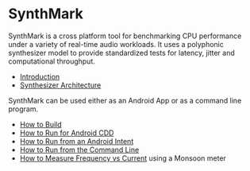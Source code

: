 SynthMark
===

SynthMark is a cross platform tool for benchmarking CPU performance under a variety of real-time audio workloads. It uses a polyphonic synthesizer model to provide standardized tests for latency, jitter and computational throughput.

* [Introduction](Introduction.md)
* [Synthesizer Architecture](Synthesizer.md)

SynthMark can be used either as an Android App or as a command line program.

* [How to Build](HowToBuild.md)
* [How to Run for Android CDD](HowToRunForCDD.md)
* [How to Run from an Android Intent](HowToRunAndroidIntent.md)
* [How to Run from the Command Line](HowToRunCommand.md)
* [How to Measure Frequency vs Current](/scripts/android/autopower/README.md) using a Monsoon meter
